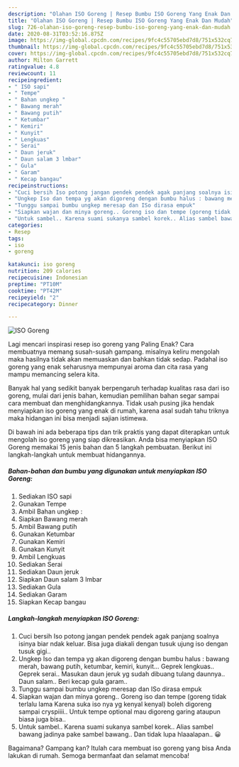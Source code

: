 ```yaml
---
description: "Olahan ISO Goreng | Resep Bumbu ISO Goreng Yang Enak Dan Mudah"
title: "Olahan ISO Goreng | Resep Bumbu ISO Goreng Yang Enak Dan Mudah"
slug: 726-olahan-iso-goreng-resep-bumbu-iso-goreng-yang-enak-dan-mudah
date: 2020-08-31T03:52:16.875Z
image: https://img-global.cpcdn.com/recipes/9fc4c55705ebd7d8/751x532cq70/iso-goreng-foto-resep-utama.jpg
thumbnail: https://img-global.cpcdn.com/recipes/9fc4c55705ebd7d8/751x532cq70/iso-goreng-foto-resep-utama.jpg
cover: https://img-global.cpcdn.com/recipes/9fc4c55705ebd7d8/751x532cq70/iso-goreng-foto-resep-utama.jpg
author: Milton Garrett
ratingvalue: 4.8
reviewcount: 11
recipeingredient:
- " ISO sapi"
- " Tempe"
- " Bahan ungkep "
- " Bawang merah"
- " Bawang putih"
- " Ketumbar"
- " Kemiri"
- " Kunyit"
- " Lengkuas"
- " Serai"
- " Daun jeruk"
- " Daun salam 3 lmbar"
- " Gula"
- " Garam"
- " Kecap bangau"
recipeinstructions:
- "Cuci bersih Iso potong jangan pendek pendek agak panjang soalnya isinya biar ndak keluar. Bisa juga diakali dengan tusuk ujung iso dengan tusuk gigi.."
- "Ungkep Iso dan tempa yg akan digoreng dengan bumbu halus : bawang merah, bawang putih, ketumbar, kemiri, kunyit... Geprek lengkuas.. Geprek serai.. Masukan daun jeruk yg sudah dibuang tulang daunnya.. Daun salam.. Beri kecap gula garam.."
- "Tunggu sampai bumbu ungkep meresap dan ISo dirasa empuk"
- "Siapkan wajan dan minya goreng.. Goreng iso dan tempe (goreng tidak terlalu lama Karena suka iso nya yg kenyal kenyal) boleh digoreng sampai cryspiiii.. Untuk tempe optional mau digoreng garing ataupun biasa juga bisa.."
- "Untuk sambel.. Karena suami sukanya sambel korek.. Alias sambel bawang jadinya pake sambel bawang.. Dan tidak lupa hlaaalapan.. 😀"
categories:
- Resep
tags:
- iso
- goreng

katakunci: iso goreng 
nutrition: 209 calories
recipecuisine: Indonesian
preptime: "PT10M"
cooktime: "PT42M"
recipeyield: "2"
recipecategory: Dinner

---
```



![ISO Goreng](https://img-global.cpcdn.com/recipes/9fc4c55705ebd7d8/751x532cq70/iso-goreng-foto-resep-utama.jpg)

Lagi mencari inspirasi resep iso goreng yang Paling Enak? Cara membuatnya memang susah-susah gampang. misalnya keliru mengolah maka hasilnya tidak akan memuaskan dan bahkan tidak sedap. Padahal iso goreng yang enak seharusnya mempunyai aroma dan cita rasa yang mampu memancing selera kita.



Banyak hal yang sedikit banyak berpengaruh terhadap kualitas rasa dari iso goreng, mulai dari jenis bahan, kemudian pemilihan bahan segar sampai cara membuat dan menghidangkannya. Tidak usah pusing jika hendak menyiapkan iso goreng yang enak di rumah, karena asal sudah tahu triknya maka hidangan ini bisa menjadi sajian istimewa.


Di bawah ini ada beberapa tips dan trik praktis yang dapat diterapkan untuk mengolah iso goreng yang siap dikreasikan. Anda bisa menyiapkan ISO Goreng memakai 15 jenis bahan dan 5 langkah pembuatan. Berikut ini langkah-langkah untuk membuat hidangannya.

<!--inarticleads1-->

##### Bahan-bahan dan bumbu yang digunakan untuk menyiapkan ISO Goreng:

1. Sediakan  ISO sapi
1. Gunakan  Tempe
1. Ambil  Bahan ungkep :
1. Siapkan  Bawang merah
1. Ambil  Bawang putih
1. Gunakan  Ketumbar
1. Gunakan  Kemiri
1. Gunakan  Kunyit
1. Ambil  Lengkuas
1. Sediakan  Serai
1. Sediakan  Daun jeruk
1. Siapkan  Daun salam 3 lmbar
1. Sediakan  Gula
1. Sediakan  Garam
1. Siapkan  Kecap bangau




<!--inarticleads2-->

##### Langkah-langkah menyiapkan ISO Goreng:

1. Cuci bersih Iso potong jangan pendek pendek agak panjang soalnya isinya biar ndak keluar. Bisa juga diakali dengan tusuk ujung iso dengan tusuk gigi..
1. Ungkep Iso dan tempa yg akan digoreng dengan bumbu halus : bawang merah, bawang putih, ketumbar, kemiri, kunyit... Geprek lengkuas.. Geprek serai.. Masukan daun jeruk yg sudah dibuang tulang daunnya.. Daun salam.. Beri kecap gula garam..
1. Tunggu sampai bumbu ungkep meresap dan ISo dirasa empuk
1. Siapkan wajan dan minya goreng.. Goreng iso dan tempe (goreng tidak terlalu lama Karena suka iso nya yg kenyal kenyal) boleh digoreng sampai cryspiiii.. Untuk tempe optional mau digoreng garing ataupun biasa juga bisa..
1. Untuk sambel.. Karena suami sukanya sambel korek.. Alias sambel bawang jadinya pake sambel bawang.. Dan tidak lupa hlaaalapan.. 😀




Bagaimana? Gampang kan? Itulah cara membuat iso goreng yang bisa Anda lakukan di rumah. Semoga bermanfaat dan selamat mencoba!
